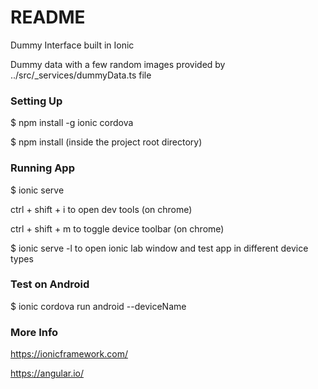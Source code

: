 # README #


Dummy Interface built in Ionic

Dummy data with a few random images provided by ../src/_services/dummyData.ts file

### Setting Up ###


$ npm install -g ionic cordova

$ npm install (inside the project root directory)


### Running App ###


$ ionic serve

ctrl + shift + i to open dev tools (on chrome)

ctrl + shift + m to toggle device toolbar (on chrome)

$ ionic serve -l to open ionic lab window and test app in different device types


### Test on Android ###


$ ionic cordova run android --deviceName


### More Info ###

https://ionicframework.com/

https://angular.io/
